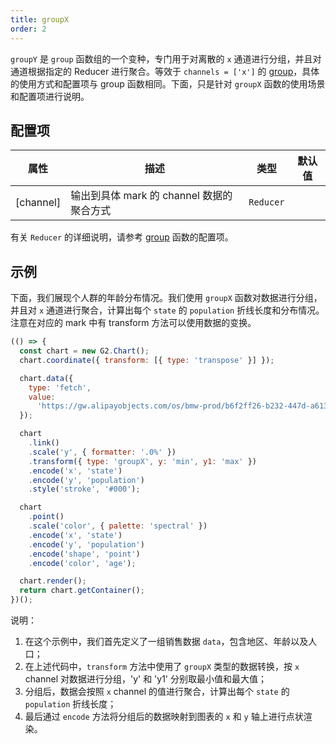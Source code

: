 ```yaml
---
title: groupX
order: 2
---
```


`groupY` 是 `group` 函数组的一个变种，专门用于对离散的 `x` 通道进行分组，并且对通道根据指定的 Reducer 进行聚合。等效于 `channels = ['x']` 的 [group](/manual/core/transform/group)，具体的使用方式和配置项与 group 函数相同。下面，只是针对 `groupX` 函数的使用场景和配置项进行说明。

## 配置项

| 属性      | 描述                                      | 类型      | 默认值 |
| --------- | ----------------------------------------- | --------- | ------ |
| [channel] | 输出到具体 mark 的 channel 数据的聚合方式 | `Reducer` |        |

有关 `Reducer` 的详细说明，请参考 [group](/manual/core/transform/group) 函数的配置项。

## 示例

下面，我们展现个人群的年龄分布情况。我们使用 `groupX` 函数对数据进行分组，并且对 `x` 通道进行聚合，计算出每个 `state` 的 `population` 折线长度和分布情况。注意在对应的 mark 中有 transform 方法可以使用数据的变换。

```js | ob
(() => {
  const chart = new G2.Chart();
  chart.coordinate({ transform: [{ type: 'transpose' }] });

  chart.data({
    type: 'fetch',
    value:
      'https://gw.alipayobjects.com/os/bmw-prod/b6f2ff26-b232-447d-a613-0df5e30104a0.csv',
  });

  chart
    .link()
    .scale('y', { formatter: '.0%' })
    .transform({ type: 'groupX', y: 'min', y1: 'max' })
    .encode('x', 'state')
    .encode('y', 'population')
    .style('stroke', '#000');

  chart
    .point()
    .scale('color', { palette: 'spectral' })
    .encode('x', 'state')
    .encode('y', 'population')
    .encode('shape', 'point')
    .encode('color', 'age');

  chart.render();
  return chart.getContainer();
})();
```

说明：

1. 在这个示例中，我们首先定义了一组销售数据 `data`，包含地区、年龄以及人口；
2. 在上述代码中，`transform` 方法中使用了 `groupX` 类型的数据转换，按 `x` channel 对数据进行分组，'y' 和 'y1' 分别取最小值和最大值；
3. 分组后，数据会按照 `x` channel 的值进行聚合，计算出每个 `state` 的 `population` 折线长度；
4. 最后通过 `encode` 方法将分组后的数据映射到图表的 `x` 和 `y` 轴上进行点状渲染。
